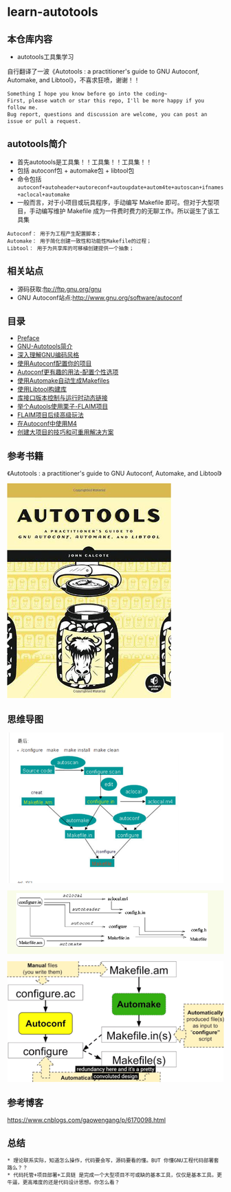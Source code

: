 # learn-autotools

## 本仓库内容

* autotools工具集学习

自行翻译了一波《Autotools : a practitioner's guide to GNU Autoconf, Automake, and Libtool》，不喜求狂喷，谢谢！！

```
Something I hope you know before go into the coding~
First, please watch or star this repo, I'll be more happy if you follow me.
Bug report, questions and discussion are welcome, you can post an issue or pull a request.
```

## autotools简介

* 首先autotools是工具集！！工具集！！工具集！！
* 包括 autoconf包 + automake包 + libtool包
* 命令包括```autoconf+autoheader+autoreconf+autoupdate+autom4te+autoscan+ifnames+aclocal+automake```
* 一般而言，对于小项目或玩具程序，手动编写 Makefile 即可。但对于大型项目，手动编写维护 Makefile 成为一件费时费力的无聊工作。所以诞生了该工具集

```
Autoconf： 用于为工程产生配置脚本；
Automake： 用于简化创建一致性和功能性Makefile的过程；
Libtool： 用于为共享库的可移植创建提供一个抽象；
```


## 相关站点

* 源码获取:<ftp://ftp.gnu.org/gnu>
* GNU Autoconf站点:<http://www.gnu.org/software/autoconf>


## 目录

* [Preface](README.md)
* [GNU-Autotools简介](docs/A-Brief-Introduction-to-the-GNU-Autotools/A-Brief-Introduction-to-the-GNU-Autotools.md)
* [深入理解GNU编码风格](docs/Understanding-the-GNU-Coding-Standards/Understanding-the-GNU-Coding-Standards.md)
* [使用Autoconf配置你的项目](docs/Configuring-Your-Project-with-Autoconf/Configuring-Your-Project-with-Autoconf.md)
* [Autoconf更有趣的用法-配置个性选项](docs/More-Fun-with-Autoconf-Configuring-User-Options/More-Fun-with-Autoconf-Configuring-User-Options.md)
* [使用Automake自动生成Makefiles](docs/Automatic-Makefiles-with-Automake/Automatic-Makefiles-with-Automake.md)
* [使用Libtool构建库](docs/Building-Libraries-with-Libtool/Building-Libraries-with-Libtool.md)
* [库接口版本控制与运行时动态链接](docs/Library-Interface-Versioning-and-Runtime-Dynamic-Linking/Library-Interface-Versioning-and-Runtime-Dynamic-Linking.md)
* [举个Autools使用栗子-FLAIM项目](docs/FLAIM:An-Autotools-Example/FLAIM:An-Autotools-Example.md)
* [FLAIM项目后续高级玩法](docs/FLAIM-Part-II-Pushing-the-Envelope/FLAIM-Part-II-Pushing-the-Envelope.md)
* [在Autoconf中使用M4](docs/Using-the-M4-Macro-Processor-with-Autoconf/Using-the-M4-Macro-Processor-with-Autoconf.md)
* [创建大项目的技巧和可重用解决方案](docs/A-Catalog-of-Tips-and-Reusable-Solutions-for-Creating-Great-Projects/A-Catalog-of-Tips-and-Reusable-Solutions-for-Creating-Great-Projects.md)

## 参考书籍

《Autotools : a practitioner's guide to GNU Autoconf, Automake, and Libtool》

![1539321085440.png](image/1539321085440.png)

## 思维导图

![1539330810352.png](image/1539330810352.png)

![1539330815822.png](image/1539330815822.png)

![1539330820681.png](image/1539330820681.png)


## 参考博客

<https://www.cnblogs.com/gaowengang/p/6170098.html>


## 总结

```
* 理论联系实际，知道怎么操作，代码要会写，源码要看的懂。BUT 你懂GNU工程代码部署套路么？？
* 代码托管+项目部署+工具链 是完成一个大型项目不可或缺的基本工具，仅仅是基本工具。更牛逼，更高难度的还是代码设计思想。你怎么看？
```
